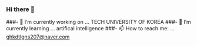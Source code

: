 ### Hi there 👋

###- 🔭 I’m currently working on ... TECH UNIVERSITY OF KOREA
###- 🌱 I’m currently learning ... artifical intelligence
###- 📫 How to reach me: ... ghkdtlgns207@naver.com
